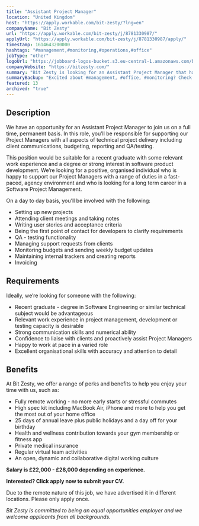 ```yaml
---
title: "Assistant Project Manager"
location: "United Kingdom"
host: "https://apply.workable.com/bit-zesty/?lng=en"
companyName: "Bit Zesty"
url: "https://apply.workable.com/bit-zesty/j/8781330987/"
applyUrl: "https://apply.workable.com/bit-zesty/j/8781330987/apply/"
timestamp: 1614643200000
hashtags: "#management,#monitoring,#operations,#office"
jobType: "other"
logoUrl: "https://jobboard-logos-bucket.s3.eu-central-1.amazonaws.com/bit-zesty"
companyWebsite: "https://bitzesty.com/"
summary: "Bit Zesty is looking for an Assistant Project Manager that has experience in: #management, #office, #monitoring."
summaryBackup: "Excited about #management, #office, #monitoring? Check out this job post!"
featured: 13
archived: "true"
---
```


## Description

We have an opportunity for an Assistant Project Manager to join us on a full time, permanent basis. In this role, you’ll be responsible for supporting our Project Managers with all aspects of technical project delivery including client communications, budgeting, reporting and QA/testing.

This position would be suitable for a recent graduate with some relevant work experience and a degree or strong interest in software product development. We’re looking for a positive, organised individual who is happy to support our Project Managers with a range of duties in a fast-paced, agency environment and who is looking for a long term career in a Software Project Management.

On a day to day basis, you’ll be involved with the following:

*   Setting up new projects
*   Attending client meetings and taking notes
*   Writing user stories and acceptance criteria
*   Being the first point of contact for developers to clarify requirements
*   QA - testing functionality
*   Managing support requests from clients
*   Monitoring budgets and sending weekly budget updates
*   Maintaining internal trackers and creating reports
*   Invoicing

## Requirements

Ideally, we’re looking for someone with the following:

*   Recent graduate - degree in Software Engineering or similar technical subject would be advantageous
*   Relevant work experience in project management, development or testing capacity is desirable
*   Strong communication skills and numerical ability
*   Confidence to liaise with clients and proactively assist Project Managers
*   Happy to work at pace in a varied role
*   Excellent organisational skills with accuracy and attention to detail

## Benefits

At Bit Zesty, we offer a range of perks and benefits to help you enjoy your time with us, such as:

*   Fully remote working - no more early starts or stressful commutes
*   High spec kit including MacBook Air, iPhone and more to help you get the most out of your home office
*   25 days of annual leave plus public holidays and a day off for your birthday
*   Health and wellness contribution towards your gym membership or fitness app
*   Private medical insurance
*   Regular virtual team activities
*   An open, dynamic and collaborative digital working culture

**Salary is £22,000 - £28,000 depending on experience.**

**Interested? Click apply now to submit your CV.**

Due to the remote nature of this job, we have advertised it in different locations. Please only apply once.

_Bit Zesty is committed to being an equal opportunities employer and we welcome applicants from all backgrounds._
